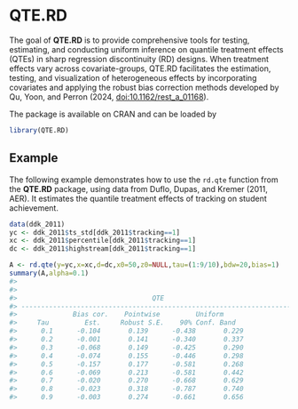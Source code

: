 
<!-- README.md is generated from README.Rmd. Please edit that file -->

# QTE.RD

<!-- badges: start -->
<!-- badges: end -->

The goal of **QTE.RD** is to provide comprehensive tools for testing,
estimating, and conducting uniform inference on quantile treatment
effects (QTEs) in sharp regression discontinuity (RD) designs. When
treatment effects vary across covariate-groups, QTE.RD facilitates the
estimation, testing, and visualization of heterogeneous effects by
incorporating covariates and applying the robust bias correction methods
developed by Qu, Yoon, and Perron (2024, <doi:10.1162/rest_a_01168>).

The package is available on CRAN and can be loaded by

``` r
library(QTE.RD)
```

## Example

The following example demonstrates how to use the `rd.qte` function from
the **QTE.RD** package, using data from Duflo, Dupas, and Kremer (2011,
AER). It estimates the quantile treatment effects of tracking on student
achievement.

``` r
data(ddk_2011)
yc <- ddk_2011$ts_std[ddk_2011$tracking==1]
xc <- ddk_2011$percentile[ddk_2011$tracking==1]
dc <- ddk_2011$highstream[ddk_2011$tracking==1]

A <- rd.qte(y=yc,x=xc,d=dc,x0=50,z0=NULL,tau=(1:9/10),bdw=20,bias=1)
summary(A,alpha=0.1)
#> 
#> 
#>                                  QTE                                   
#> ---------------------------------------------------------------------- 
#>              Bias cor.    Pointwise         Uniform      
#>     Tau         Est.     Robust S.E.    90% Conf. Band  
#>      0.1      -0.104       0.139      -0.438       0.229
#>      0.2      -0.001       0.141      -0.340       0.337
#>      0.3      -0.068       0.149      -0.425       0.290
#>      0.4      -0.074       0.155      -0.446       0.298
#>      0.5      -0.157       0.177      -0.581       0.268
#>      0.6      -0.069       0.213      -0.581       0.442
#>      0.7      -0.020       0.270      -0.668       0.629
#>      0.8      -0.023       0.318      -0.787       0.740
#>      0.9      -0.003       0.274      -0.661       0.656
```
